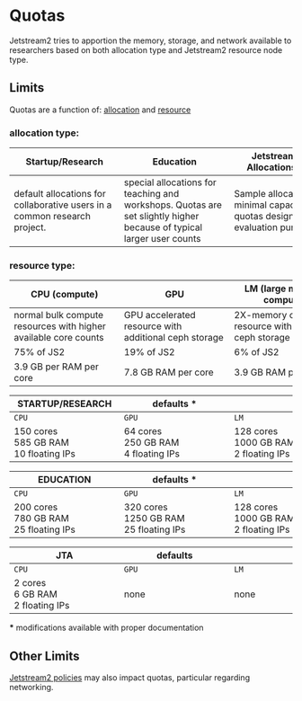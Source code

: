 # Quotas

Jetstream2 tries to apportion the memory, storage, and network available to researchers based on both allocation type and Jetstream2 resource node type.

## Limits

Quotas are a function of: [allocation](#AllocationType) and [resource](#ResourceType)

### **allocation** type: <a name="AllocationsType"></a>

| <div style="width:180px">Startup/Research</div> | <div style="width:180px">Education</div> | <div style="width:180px">Jetstream Trial Allocations (JTA)</div> |
| --- | --- | --- |
| default allocations for collaborative users in a common research project. | special allocations for teaching and workshops. Quotas are set slightly higher because of typical larger user counts | Sample allocations with minimal capacity quotas designed for evaluation purposes |

### **resource** type: <a name="ResourceType"></a>

| <div style="width:180px">CPU (compute)</div> | <div style="width:180px">GPU | <div style="width:180px">LM (large memory compute)</div> |
| --- | --- | --- |
| normal bulk compute resources with higher available core counts | GPU accelerated resource with additional ceph storage | 2X-memory compute resource with additiona ceph storage|
| 75% of JS2 | 19% of JS2 | 6% of JS2 |
| 3.9  GB per RAM per core | 7.8  GB RAM per core | 3.9  GB RAM per core |


| <div style="width:180px">STARTUP/RESEARCH</div> | <div style="width:180px">defaults **&ast;**<br/></div> | <div style="width:180px"></div> |
| --- | --- | --- |
| `CPU` | `GPU` | `LM` |
| 150 cores<br/>585 GB RAM<br/>10 floating IPs| 64 cores<br/>250 GB RAM<br/>4 floating IPs| 128 cores<br/>1000 GB RAM<br/>2 floating IPs|

| <div style="width:180px">EDUCATION</div> | <div style="width:180px">defaults **&ast;**<br/></div> | <div style="width:180px"></div> |
| --- | --- | --- |
| `CPU` | `GPU` | `LM` |
| 200 cores<br/>780 GB RAM<br/>25 floating IPs | 320 cores<br/>1250 GB RAM<br/>25 floating IPs | 128 cores<br/>1000 GB RAM<br/>2 floating IPs |

| <div style="width:180px">JTA</div> | <div style="width:180px">defaults<br/></div> | <div style="width:180px"></div> |
| --- | --- | --- |
| `CPU` | `GPU` | `LM` |
| 2 cores<br/>6  GB RAM<br/>2 floating IPs | none | none |

**&ast;** modifications available with proper documentation

## Other Limits

[Jetstream2 policies](/general/policies/) may also impact quotas, particular regarding networking.
